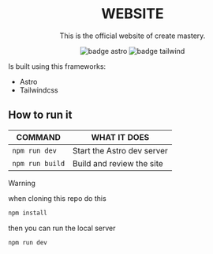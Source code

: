 <div align=center>

# WEBSITE

This is the official website of create mastery.

![badge astro](https://img.shields.io/badge/Astro-0C1222?style=for-the-badge&logo=astro&logoColor=FDFDFE)
![badge tailwind](https://img.shields.io/badge/Tailwind_CSS-38B2AC?style=for-the-badge&logo=tailwind-css&logoColor=white)

</div>

Is built using this frameworks:

- Astro
- Tailwindcss

## How to run it

| COMMAND         | WHAT IT DOES               |
| --------------- | -------------------------- |
| `npm run dev`   | Start the Astro dev server |
| `npm run build` | Build and review the site  |

> [!WARNING]
> when cloning this repo do this
> ```bash
> npm install
> ```
>
> then you can run the local server
> ```bash
> npm run dev
> ```
